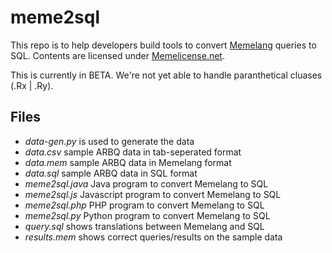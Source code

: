 # meme2sql

This repo is to help developers build tools to convert [Memelang](https://memelang.net/) queries to SQL. Contents are licensed under [Memelicense.net](https://memelicense.net/).

This is currently in BETA. We're not yet able to handle paranthetical cluases (.Rx | .Ry).

## Files
* *data-gen.py* is used to generate the data
* *data.csv* sample ARBQ data in tab-seperated format
* *data.mem* sample ARBQ data in Memelang format
* *data.sql* sample ARBQ data in SQL format
* *meme2sql.java* Java program to convert Memelang to SQL
* *meme2sql.js* Javascript program to convert Memelang to SQL
* *meme2sql.php* PHP program to convert Memelang to SQL
* *meme2sql.py* Python program to convert Memelang to SQL
* *query.sql* shows translations between Memelang and SQL
* *results.mem* shows correct queries/results on the sample data

